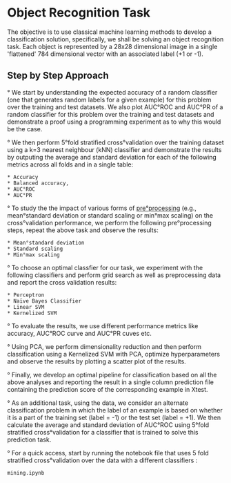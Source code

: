 # **Object Recognition Task**

The objective is to use classical machine learning methods to develop a classification solution, specifically, we shall be solving an object recognition task. Each object is represented by a 28x28 dimensional image in a single 'flattened' 784 dimensional vector with an associated label (+1 or -1).

## Step by Step Approach

° We start by understanding the expected accuracy of a random classifier (one that generates random labels for a given example) for this problem over the training and test datasets. We also plot AUC°ROC and AUC°PR of a random classifier for this problem over the training and test datasets and demonstrate a proof using a programming experiment as to why this would be the case.

° We then perform 5°fold stratified cross°validation over the training dataset using a k=3 nearest neighbour (kNN) classifier and demonstrate the results by outputing the average and standard deviation for each of the following metrics across all folds and in a single table:

    * Accuracy
    * Balanced accuracy,
    * AUC°ROC  
    * AUC°PR

° To study the the impact of various forms of [pre°processing](https://scikit°learn.org/stable/modules/preprocessing.html) (e.g., mean°standard deviation or standard scaling or min°max scaling) on the cross°validation performance, we perform the following pre°processing steps, repeat the above task and observe the results:

    * Mean°standard deviation
    * Standard scaling 
    * Min°max scaling

° To choose an optimal classfier for our task, we experiment with the following classifiers and perform grid search as well as preprocessing data and report the cross validation results:

    * Perceptron
    * Naïve Bayes Classifier
    * Linear SVM 
    * Kernelized SVM

° To evaluate the results, we use different performance metrics like accuracy, AUC°ROC curve and AUC°PR cuves etc.

° Using PCA, we perform dimensionality reduction and then perform classification using a Kernelized SVM with PCA, optimize hyperparameters and observe the results by plotting a scatter plot of the results.

° Finally, we develop an optimal pipeline for classification based on all the above analyses and reporting the result in a single column prediction file containing the prediction score of the corresponding example in Xtest.

° As an additional task, using the data, we consider an alternate classification problem in which the label of an example is based on whether it is a part of the training set (label = -1) or the test set (label = +1). We then calculate the average and standard deviation of AUC°ROC using 5°fold stratified cross°validation for a classifier that is trained to solve this prediction task.

° For a quick access, start by running the notebook file that uses 5 fold stratified cross°validation over the data with a different classifiers : 


    mining.ipynb


